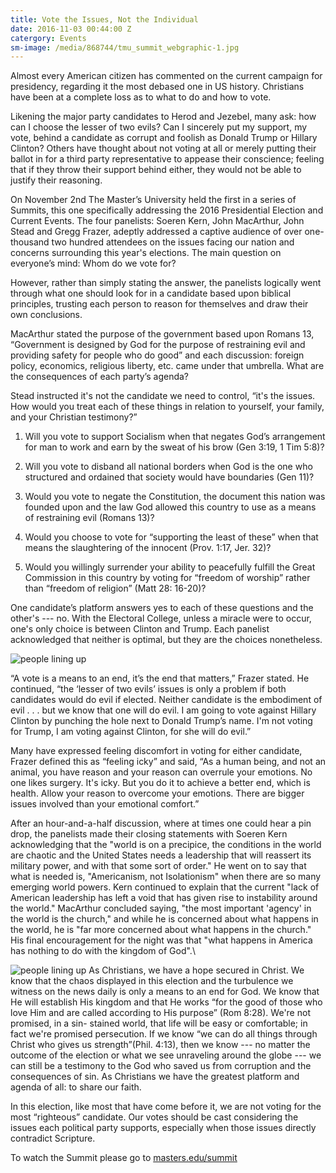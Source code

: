 ```yaml
---
title: Vote the Issues, Not the Individual
date: 2016-11-03 00:44:00 Z
catergory: Events
sm-image: /media/868744/tmu_summit_webgraphic-1.jpg
---
```


Almost every American citizen has commented on the current campaign for presidency, regarding it the most debased one in US history. Christians have been at a complete loss as to what to do and how to vote.

Likening the major party candidates to Herod and Jezebel, many ask: how can I choose the lesser of two evils? Can I sincerely put my support, my vote, behind a candidate as corrupt and foolish as Donald Trump or Hillary Clinton? Others have thought about not voting at all or merely putting their ballot in for a third party representative to appease their conscience; feeling that if they throw their support behind either, they would not be able to justify their reasoning.

On November 2nd The Master’s University held the first in a series of Summits, this one specifically addressing the 2016 Presidential Election and Current Events. The four panelists: Soeren Kern, John MacArthur, John Stead and Gregg Frazer, adeptly addressed a captive audience of over one-thousand two hundred attendees on the issues facing our nation and concerns surrounding this year's elections. The main question on everyone’s mind: Whom do we vote for?

However, rather than simply stating the answer, the panelists logically went through what one should look for in a candidate based upon biblical principles, trusting each person to reason for themselves and draw their own conclusions.

MacArthur stated the purpose of the government based upon Romans 13, “Government is designed by God for the purpose of restraining evil and providing safety for people who do good” and each discussion: foreign policy, economics, religious liberty, etc. came under that umbrella. What are the consequences of each party’s agenda?

Stead instructed it's not the candidate we need to control, “it's the issues. How would you treat each of these things in relation to yourself, your family, and your Christian testimony?”

1. Will you vote to support Socialism when that negates God’s arrangement for man to work and earn by the sweat of his brow (Gen 3:19, 1 Tim 5:8)?

2. Will you vote to disband all national borders when God is the one who structured and ordained that society would have boundaries (Gen 11)?

3. Would you vote to negate the Constitution, the document this nation was founded upon and the law God allowed this country to use as a means of restraining evil (Romans 13)?

4. Would you choose to vote for “supporting the least of these” when that means the slaughtering of the innocent (Prov. 1:17, Jer. 32)?

5. Would you willingly surrender your ability to peacefully fulfill the Great Commission in this country by voting for “freedom of worship” rather than “freedom of religion” (Matt 28: 16-20)?

One candidate’s platform answers yes to each of these questions and the other's --- no. With the Electoral College, unless a miracle were to occur, one's only choice is between Clinton and Trump. Each panelist acknowledged that neither is optimal, but they are the choices nonetheless.

![people lining up](http://masters.edu/media/868743/a07a6688.jpg)

“A vote is a means to an end, it’s the end that matters,” Frazer stated. He continued, “the ‘lesser of two evils’ issues is only a problem if both candidates would do evil if elected. Neither candidate is the embodiment of evil . . . but we know that one will do evil. I am going to vote against Hillary Clinton by punching the hole next to Donald Trump’s name. I'm not voting for Trump, I am voting against Clinton, for she will do evil.”

Many have expressed feeling discomfort in voting for either candidate, Frazer defined this as “feeling icky” and said, “As a human being, and not an animal, you have reason and your reason can overrule your emotions. No one likes surgery. It's icky. But you do it to achieve a better end, which is health. Allow your reason to overcome your emotions. There are bigger issues involved than your emotional comfort.”

After an hour-and-a-half discussion, where at times one could hear a pin drop, the panelists made their closing statements with Soeren Kern acknowledging that the "world is on a precipice, the conditions in the world are chaotic and the United States needs a leadership that will reassert its military power, and with that some sort of order." He went on to say that what is needed is, "Americanism, not Isolationism" when there are so many emerging world powers. Kern continued to explain that the current "lack of American leadership has left a void that has given rise to instability around the world." MacArthur concluded saying, "the most important 'agency' in the world is the church," and while he is concerned about what happens in the world, he is "far more concerned about what happens in the church." His final encouragement for the night was that "what happens in America has nothing to do with the kingdom of God".\

![people lining up](http://masters.edu/media/868745/img_3774.jpg) As Christians, we have a hope secured in Christ. We know that the chaos displayed in this election and the turbulence we witness on the news daily is only a means to an end for God. We know that He will establish His kingdom and that He works “for the good of those who love Him and are called according to His purpose” (Rom 8:28). We're not promised, in a sin- stained world, that life will be easy or comfortable; in fact we're promised persecution. If we know “we can do all things through Christ who gives us strength”(Phil. 4:13), then we know --- no matter the outcome of the election or what we see unraveling around the globe --- we can still be a testimony to the God who saved us from corruption and the consequences of sin. As Christians we have the greatest platform and agenda of all: to share our faith.

In this election, like most that have come before it, we are not voting for the most “righteous” candidate. Our votes should be cast considering the issues each political party supports, especially when those issues directly contradict Scripture.

To watch the Summit please go to [masters.edu/summit](http://masters.edu/summit)
